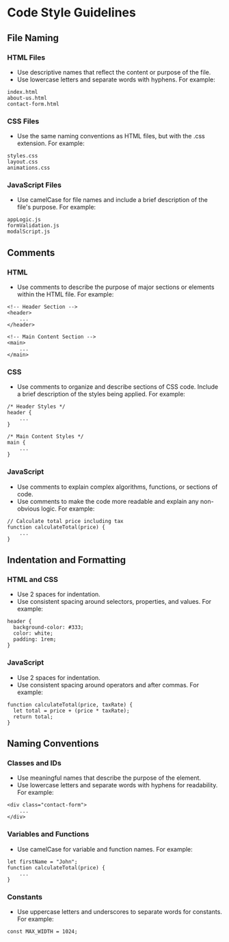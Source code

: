 # Code Style Guidelines

## File Naming

### HTML Files
- Use descriptive names that reflect the content or purpose of the file. 
- Use lowercase letters and separate words with hyphens. For example:
```
index.html
about-us.html
contact-form.html
```

### CSS Files
- Use the same naming conventions as HTML files, but with the .css extension. For example:
```
styles.css
layout.css
animations.css
```

### JavaScript Files
- Use camelCase for file names and include a brief description of the file's purpose. For example:
```
appLogic.js
formValidation.js
modalScript.js
```

## Comments

### HTML
- Use comments to describe the purpose of major sections or elements within the HTML file. For example:
```
<!-- Header Section -->
<header>
    ...
</header>
```
```
<!-- Main Content Section -->
<main>
    ...
</main>
```

### CSS
- Use comments to organize and describe sections of CSS code. Include a brief description of the styles being applied. For example:
```
/* Header Styles */
header {
    ...
}
```
```
/* Main Content Styles */
main {
    ...
}
```

### JavaScript
- Use comments to explain complex algorithms, functions, or sections of code. 
- Use comments to make the code more readable and explain any non-obvious logic. For example:
```
// Calculate total price including tax
function calculateTotal(price) {
    ...
}
```

## Indentation and Formatting

### HTML and CSS
- Use 2 spaces for indentation. 
- Use consistent spacing around selectors, properties, and values. For example:
```
header {
  background-color: #333;
  color: white;
  padding: 1rem;
}
```

### JavaScript
- Use 2 spaces for indentation. 
- Use consistent spacing around operators and after commas. For example:
```
function calculateTotal(price, taxRate) {
  let total = price + (price * taxRate);
  return total;
}
```

## Naming Conventions

### Classes and IDs
- Use meaningful names that describe the purpose of the element. 
- Use lowercase letters and separate words with hyphens for readability. For example:
```
<div class="contact-form">
    ...
</div>
```

### Variables and Functions
- Use camelCase for variable and function names. For example:
```
let firstName = "John";
function calculateTotal(price) {
    ...
}
```

### Constants
- Use uppercase letters and underscores to separate words for constants. For example:
```
const MAX_WIDTH = 1024;
```
